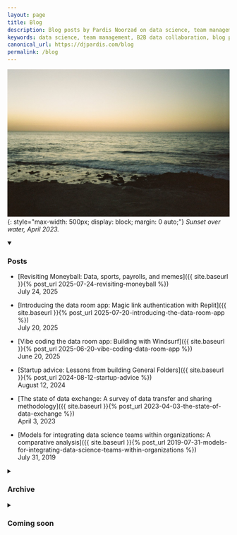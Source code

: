 ```yaml
---
layout: page
title: Blog
description: Blog posts by Pardis Noorzad on data science, team management, and B2B data collaboration.
keywords: data science, team management, B2B data collaboration, blog posts, pardis noorzad, general folders
canonical_url: https://djpardis.com/blog
permalink: /blog
---
```


![Sunset over water](/files/pics/pages/ocean.jpg){: style="max-width: 500px; display: block; margin: 0 auto;"}
*Sunset over water, April 2023.*

<details class="collapsible-section" markdown="1" open>
<summary><h3>Posts</h3></summary>

- [Revisiting Moneyball: Data, sports, payrolls, and memes]({{ site.baseurl }}{% post_url 2025-07-24-revisiting-moneyball %})  
  July 24, 2025

- [Introducing the data room app: Magic link authentication with Replit]({{ site.baseurl }}{% post_url 2025-07-20-introducing-the-data-room-app %})  
  July 20, 2025

- [Vibe coding the data room app: Building with Windsurf]({{ site.baseurl }}{% post_url 2025-06-20-vibe-coding-data-room-app %})  
  June 20, 2025

- [Startup advice: Lessons from building General Folders]({{ site.baseurl }}{% post_url 2024-08-12-startup-advice %})  
  August 12, 2024

- [The state of data exchange: A survey of data transfer and sharing methodology]({{ site.baseurl }}{% post_url 2023-04-03-the-state-of-data-exchange %})  
  April 3, 2023

- [Models for integrating data science teams within organizations: A comparative analysis]({{ site.baseurl }}{% post_url 2019-07-31-models-for-integrating-data-science-teams-within-organizations %})  
  July 31, 2019
</details>

<details class="collapsible-section" markdown="1">
<summary><h3>Archive</h3></summary>

- [Hourly mentions of a word on Twitter]({{ site.baseurl }}{% post_url 2015-05-23-hourly-mentions-of-a-word-on-twitter %})  
  May 23, 2015
</details>

<details class="collapsible-section" markdown="1">
<summary><h3>Coming soon</h3></summary>

- [Products that scale: One solution does not fit all](/2025/09/21/products-that-scale/)  
  September 21, 2025 (draft)

- [Modern finance teams need data science](/2025/09/21/modern-finance-teams-data-science/)  
  September 21, 2025 (draft)
</details>
